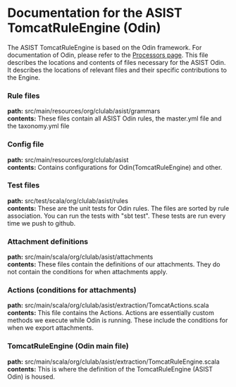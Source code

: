 # Documentation for the ASIST TomcatRuleEngine (Odin)

The ASIST TomcatRuleEngine is based on the Odin framework. For documentation of Odin, please refer to the [Processors page](https://clulab.github.io/processors/odin.html).
This file describes the locations and contents of files necessary for the ASIST Odin. It describes the locations of relevant files and their specific contributions to the Engine.

### Rule files
**path:** src/main/resources/org/clulab/asist/grammars <br>
**contents:**
These files contain all ASIST Odin rules, the master.yml file and the taxonomy.yml file

### Config file
**path:** src/main/resources/org/clulab/asist<br>
**contents:**
Contains configurations for Odin(TomcatRuleEngine) and other.

### Test files
**path:** src/test/scala/org/clulab/asist/rules<br>
**contents:**
These are the unit tests for Odin rules. The files are sorted by rule association. You can run the tests with "sbt test". These tests are run every time we push to github.

### Attachment definitions
**path:** src/main/scala/org/clulab/asist/attachments<br>
**contents:**
These files contain the definitions of our attachments. They do not contain the conditions for when attachments apply.

### Actions (conditions for attachments)
**path:** src/main/scala/org/clulab/asist/extraction/TomcatActions.scala<br>
**contents:**
This file contains the Actions. Actions are essentially custom methods we execute while Odin is running. These include the conditions for when we export attachments.

### TomcatRuleEngine (Odin main file)
**path:** src/main/scala/org/clulab/asist/extraction/TomcatRuleEngine.scala<br>
**contents:**
This is where the definition of the TomcatRuleEngine (ASIST Odin) is housed.
